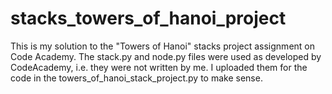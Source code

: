 # stacks_towers_of_hanoi_project
This is my solution to the "Towers of Hanoi" stacks project assignment on Code Academy.
The stack.py and node.py files were used as developed by CodeAcademy, i.e. they were not written by me. I uploaded them for the code in the towers_of_hanoi_stack_project.py to make sense. 

